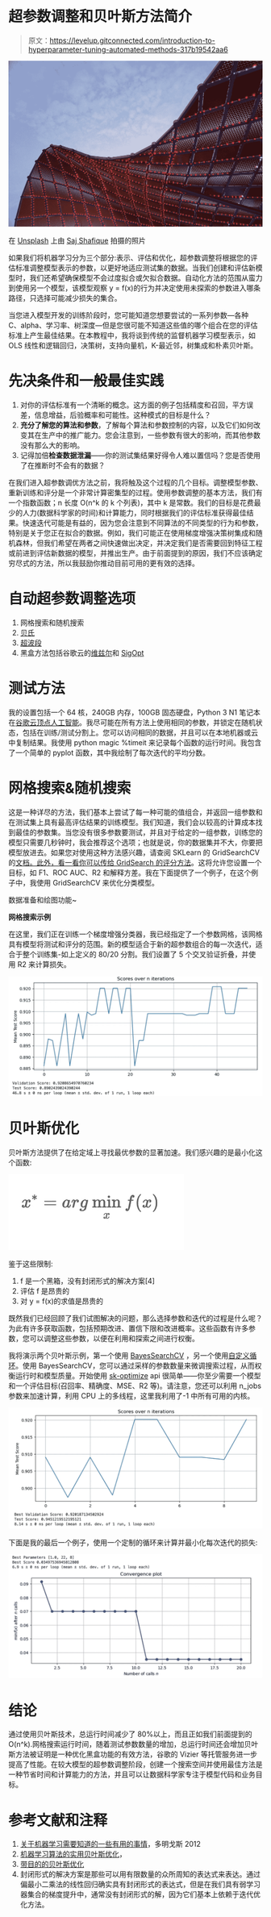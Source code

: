 # 超参数调整和贝叶斯方法简介

> 原文：<https://levelup.gitconnected.com/introduction-to-hyperparameter-tuning-automated-methods-317b19542aa6>

![](img/b5bbcd74f569de3f76bbeb8a26526e7e.png)

在 [Unsplash](https://unsplash.com?utm_source=medium&utm_medium=referral) 上由 [Saj Shafique](https://unsplash.com/@saj_shafique?utm_source=medium&utm_medium=referral) 拍摄的照片

如果我们将机器学习分为三个部分:表示、评估和优化，超参数调整将根据您的评估标准调整模型表示的参数，以更好地适应测试集的数据。当我们创建和评估新模型时，我们还希望确保模型不会过度拟合或欠拟合数据。自动化方法的范围从蛮力到使用另一个模型，该模型观察 y = f(x)的行为并决定使用未探索的参数进入哪条路径，只选择可能减少损失的集合。

当您进入模型开发的训练阶段时，您可能知道您想要尝试的一系列参数—各种 C、alpha、学习率、树深度—但是您很可能不知道这些值的哪个组合在您的评估标准上产生最佳结果。在本教程中，我将谈到传统的监督机器学习模型表示，如 OLS 线性和逻辑回归，决策树，支持向量机，K-最近邻，树集成和朴素贝叶斯。

# **先决条件和一般最佳实践**

1.  对你的评估标准有一个清晰的概念。这方面的例子包括精度和召回，平方误差，信息增益，后验概率和可能性。这种模式的目标是什么？
2.  **充分了解您的算法和参数**，了解每个算法和参数控制的内容，以及它们如何改变其在生产中的推广能力。您会注意到，一些参数有很大的影响，而其他参数没有那么大的影响。
3.  记得加倍**检查数据泄漏**——你的测试集结果好得令人难以置信吗？您是否使用了在推断时不会有的数据？

在我们进入超参数调优方法之前，我将触及这个过程的几个目标。调整模型参数、重新训练和评分是一个非常计算密集型的过程。使用参数调整的基本方法，我们有一个指数函数；n 长度 O(n^k 的 k 个列表)，其中 k 是常数。我们的目标是花费最少的人力(数据科学家的时间)和计算能力，同时根据我们的评估标准获得最佳结果。快速迭代可能是有益的，因为您会注意到不同算法的不同类型的行为和参数，特别是关于您正在拟合的数据。例如，我们可能正在使用梯度增强决策树集成和随机森林，但我们希望在两者之间快速做出决定，并决定我们是否需要回到特征工程或前进到评估新数据的模型，并推出生产。由于前面提到的原因，我们不应该确定穷尽式的方法，所以我鼓励你推动目前可用的更有效的选择。

# **自动超参数调整选项**

1.  网格搜索和随机搜索
2.  [贝氏](https://proceedings.neurips.cc/paper/2012/file/05311655a15b75fab86956663e1819cd-Paper.pdf)
3.  [超波段](https://liamcli.com/assets/pdf/hyperband_jmlr.pdf)
4.  黑盒方法包括谷歌云的[维兹尔](https://research.google/pubs/pub46180/)和 [SigOpt](http://proceedings.mlr.press/v133/turner21a/turner21a.pdf)

# 测试方法

我的设置包括一个 64 核，240GB 内存，100GB 固态硬盘，Python 3 N1 笔记本在[谷歌云顶点人工智能](https://cloud.google.com/vertex-ai)。我尽可能在所有方法上使用相同的参数，并锁定在随机状态，包括在训练/测试分割上。您可以访问相同的数据，并且可以在本地机器或云中复制结果。我使用 python magic %timeit 来记录每个函数的运行时间。我包含了一个简单的 pyplot 函数，其中我绘制了每次迭代的平均分数。

# **网格搜索&随机搜索**

这是一种详尽的方法，我们基本上尝试了每一种可能的值组合，并返回一组参数和在测试集上具有最高评估结果的训练模型。我们知道，我们会以较高的计算成本找到最佳的参数集。当您没有很多参数要测试，并且对于给定的一组参数，训练您的模型只需要几秒钟时，我会推荐这个选项；也就是说，你的数据集并不大，你要把模型放进去。如果您对使用这种方法感兴趣，请查阅 SKLearn 的 GridSearchCV 的[文档。此外，看一看](https://scikit-learn.org/stable/modules/generated/sklearn.model_selection.GridSearchCV.html)[你可以传给 GridSearch 的评分方法](https://scikit-learn.org/stable/modules/model_evaluation.html#scoring-parameter)。这将允许您设置一个目标，如 F1、ROC AUC、R2 和解释方差。我在下面提供了一个例子，在这个例子中，我使用 GridSearchCV 来优化分类模型。

数据准备和绘图功能~

**网格搜索示例**

在这里，我们正在训练一个梯度增强分类器，我已经指定了一个参数网格，该网格具有模型将测试和评分的范围。新的模型适合于新的超参数组合的每一次迭代，适合于整个训练集-如上定义的 80/20 分割。我们设置了 5 个交叉验证折叠，并使用 R2 来计算损失。

![](img/d4ca2a40326cb1825e18dce25cb87301.png)

# 贝叶斯优化

贝叶斯方法提供了在给定域上寻找最优参数的显著加速。我们感兴趣的是最小化这个函数:

![](img/2bb43c9344c7a7b97505b223b93e80a0.png)

鉴于这些限制:

1.  f 是一个黑箱，没有封闭形式的解决方案[4]
2.  评估 f 是昂贵的
3.  对 y = f(x)的求值是昂贵的

既然我们已经回顾了我们试图解决的问题，那么选择参数和迭代的过程是什么呢？为此有许多获取函数，包括预期改进、置信下限和改进概率。这些函数有许多参数，您可以调整这些参数，以便在利用和探索之间进行权衡。

我将演示两个贝叶斯示例，第一个使用 [BayesSearchCV](https://scikit-optimize.github.io/stable/modules/generated/skopt.BayesSearchCV.html#skopt.BayesSearchCV) ，另一个使用[自定义循环](https://scikit-optimize.github.io/stable/auto_examples/bayesian-optimization.html#sphx-glr-auto-examples-bayesian-optimization-py)。使用 BayesSearchCV，您可以通过采样的参数数量来微调搜索过程，从而权衡运行时和模型质量。开始使用 [sk-optimize](https://scikit-optimize.github.io/stable/index.html) api 很简单——你至少需要一个模型和一个评估目标(召回率、精确度、MSE、R2 等)。请注意，您还可以利用 n_jobs 参数来加速计算，利用 CPU 上的多线程，这里我利用了-1 中所有可用的内核。

![](img/014363a8d2399a8384f2fe8f667de86f.png)

下面是我的最后一个例子，使用一个定制的循环来计算并最小化每次迭代的损失:

![](img/e3296c415df2c889662f9e4f6767935a.png)

# 结论

通过使用贝叶斯技术，总运行时间减少了 80%以上，而且正如我们前面提到的 O(n^k).网格搜索运行时间，随着测试参数数量的增加，总运行时间还会增加贝叶斯方法被证明是一种优化黑盒功能的有效方法，谷歌的 Vizier 等托管服务进一步提高了性能。在较大模型的超参数调整阶段，创建一个搜索空间并使用最佳方法是一种节省时间和计算能力的方法，并且可以让数据科学家专注于模型代码和业务目标。

# 参考文献和注释

1.  [关于机器学习需要知道的一些有用的事情](https://homes.cs.washington.edu/~pedrod/papers/cacm12.pdf)，多明戈斯 2012
2.  [机器学习算法的实用贝叶斯优化](https://proceedings.neurips.cc/paper/2012/file/05311655a15b75fab86956663e1819cd-Paper.pdf)，
3.  [带目的的贝叶斯优化](https://scikit-optimize.github.io/stable/auto_examples/bayesian-optimization.html#sphx-glr-auto-examples-bayesian-optimization-py)
4.  封闭形式的解决方案是那些可以用有限数量的众所周知的表达式来表达。通过偏最小二乘法的线性回归确实具有封闭形式的表达式，但是在我们具有弱学习器集合的梯度提升中，通常没有封闭形式的解，因为它们基本上依赖于迭代优化方法。